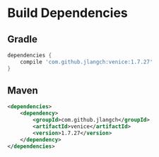 # Build Dependencies


## Gradle

```groovy
dependencies {
    compile 'com.github.jlangch:venice:1.7.27'
}
```

## Maven

```xml
<dependencies>
    <dependency>
        <groupId>com.github.jlangch</groupId>
        <artifactId>venice</artifactId>
        <version>1.7.27</version>
    </dependency>
</dependencies>
```
